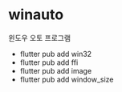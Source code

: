 # winauto
윈도우 오토 프로그램

- flutter pub add win32
- flutter pub add ffi
- flutter pub add image
- flutter pub add window_size